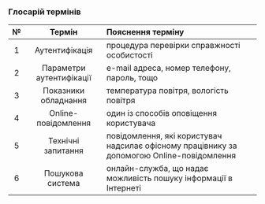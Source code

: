 ### Глосарій термінів
|№|Термін|Пояснення терміну|
|:-:|:-:|:-|
|1|Аутентифікація|процедура перевірки справжності особистості|
|2|Параметри аутентифікації|e-mail адреса, номер телефону, пароль, тощо|
|3|Показники обладнання|температура повітря, вологість повітря|
|4|Online-повідомлення|один із способів оповіщення користувача| 
|5|Технічні запитання|повідомлення, які користувач надсилає офісному працівнику за допомогою Online-повідомлення|
|6|Пошукова система|онлайн-служба, що надає можливість пошуку інформації в Інтернеті|

